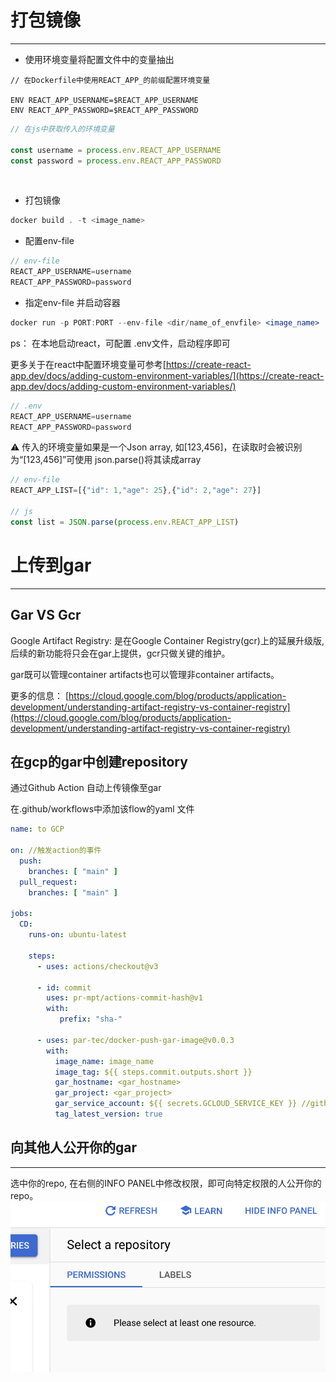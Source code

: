 
# 打包镜像

---

- 使用环境变量将配置文件中的变量抽出

```docker
// 在Dockerfile中使用REACT_APP_的前缀配置环境变量

ENV REACT_APP_USERNAME=$REACT_APP_USERNAME
ENV REACT_APP_PASSWORD=$REACT_APP_PASSWORD
```

```jsx
// 在js中获取传入的环境变量

const username = process.env.REACT_APP_USERNAME
const password = process.env.REACT_APP_PASSWORD
```

 

- 打包镜像

```jsx
docker build . -t <image_name>
```

- 配置env-file

```jsx
// env-file
REACT_APP_USERNAME=username
REACT_APP_PASSWORD=password
```

- 指定env-file 并启动容器

```jsx
docker run -p PORT:PORT --env-file <dir/name_of_envfile> <image_name>
```

ps： 在本地启动react，可配置 .env文件，启动程序即可

更多关于在react中配置环境变量可参考[https://create-react-app.dev/docs/adding-custom-environment-variables/](https://create-react-app.dev/docs/adding-custom-environment-variables/)

```jsx
// .env
REACT_APP_USERNAME=username
REACT_APP_PASSWORD=password
```

⚠️  传入的环境变量如果是一个Json array, 如[123,456]，在读取时会被识别为“[123,456]”可使用 json.parse()将其读成array

```jsx
// env-file
REACT_APP_LIST=[{"id": 1,"age": 25},{"id": 2,"age": 27}]

// js
const list = JSON.parse(process.env.REACT_APP_LIST)
```

# 上传到gar

---

## Gar VS Gcr

Google Artifact Registry: 是在Google Container Registry(gcr)上的延展升级版, 后续的新功能将只会在gar上提供，gcr只做关键的维护。

gar既可以管理container artifacts也可以管理非container artifacts。

更多的信息： [https://cloud.google.com/blog/products/application-development/understanding-artifact-registry-vs-container-registry](https://cloud.google.com/blog/products/application-development/understanding-artifact-registry-vs-container-registry)

## 在gcp的gar中创建repository

通过Github Action 自动上传镜像至gar

在.github/workflows中添加该flow的yaml 文件

```yaml
name: to GCP

on: //触发action的事件
  push:
    branches: [ "main" ]
  pull_request:
    branches: [ "main" ]

jobs:
  CD:
    runs-on: ubuntu-latest

    steps:
      - uses: actions/checkout@v3 

      - id: commit
        uses: pr-mpt/actions-commit-hash@v1
        with:
           prefix: "sha-"

      - uses: par-tec/docker-push-gar-image@v0.0.3
        with:
          image_name: image_name
          image_tag: ${{ steps.commit.outputs.short }}
          gar_hostname: <gar_hostname>
          gar_project: <gar_project>
          gar_service_account: ${{ secrets.GCLOUD_SERVICE_KEY }} //github secret里面存储到gcp ssh key
          tag_latest_version: true
```

## 向其他人公开你的gar

---

选中你的repo, 在右侧的INFO PANEL中修改权限，即可向特定权限的人公开你的repo。
![screenshot](_png/2022-09-15-1.png)